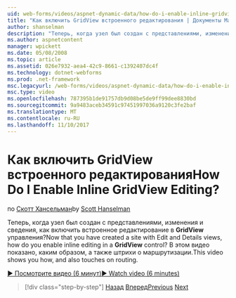 ```yaml
---
uid: web-forms/videos/aspnet-dynamic-data/how-do-i-enable-inline-gridview-editing
title: "Как включить GridView встроенного редактирования | Документы Майкрософт"
author: shanselman
description: "Теперь, когда узел был создан с представлениями, изменения и сведения, как включить встроенное редактирование в элементе управления GridView? В этом видеоролике показано, каким образом, а также touc..."
ms.author: aspnetcontent
manager: wpickett
ms.date: 05/08/2008
ms.topic: article
ms.assetid: 026e7932-aea4-42c9-8661-c1392407dc4f
ms.technology: dotnet-webforms
ms.prod: .net-framework
msc.legacyurl: /web-forms/videos/aspnet-dynamic-data/how-do-i-enable-inline-gridview-editing
msc.type: video
ms.openlocfilehash: 787395b1de91757db9d08be5de9ff99dee8830bd
ms.sourcegitcommit: 9a9483aceb34591c97451997036a9120c3fe2baf
ms.translationtype: MT
ms.contentlocale: ru-RU
ms.lasthandoff: 11/10/2017
---
```

<a name="how-do-i-enable-inline-gridview-editing"></a><span data-ttu-id="e5ae5-105">Как включить GridView встроенного редактирования</span><span class="sxs-lookup"><span data-stu-id="e5ae5-105">How Do I Enable Inline GridView Editing?</span></span>
====================
<span data-ttu-id="e5ae5-106">по [Скотт Хансельман](https://github.com/shanselman)</span><span class="sxs-lookup"><span data-stu-id="e5ae5-106">by [Scott Hanselman](https://github.com/shanselman)</span></span>

<span data-ttu-id="e5ae5-107">Теперь, когда узел был создан с представлениями, изменения и сведения, как включить встроенное редактирование в **GridView** управления?</span><span class="sxs-lookup"><span data-stu-id="e5ae5-107">Now that you have created a site with Edit and Details views, how do you enable inline editing in a **GridView** control?</span></span> <span data-ttu-id="e5ae5-108">В этом видео показано, каким образом, а также штрихи о маршрутизации.</span><span class="sxs-lookup"><span data-stu-id="e5ae5-108">This video shows you how, and also touches on routing.</span></span>

[<span data-ttu-id="e5ae5-109">&#9654; Посмотрите видео (6 минут)</span><span class="sxs-lookup"><span data-stu-id="e5ae5-109">&#9654; Watch video (6 minutes)</span></span>](https://channel9.msdn.com/Blogs/ASP-NET-Site-Videos/how-do-i-enable-inline-gridview-editing)

>[!div class="step-by-step"]
<span data-ttu-id="e5ae5-110">[Назад](your-first-scaffold-and-what-is-dynamic-data.md)
[Вперед](how-do-i-change-how-my-fields-render.md)</span><span class="sxs-lookup"><span data-stu-id="e5ae5-110">[Previous](your-first-scaffold-and-what-is-dynamic-data.md)
[Next](how-do-i-change-how-my-fields-render.md)</span></span>
